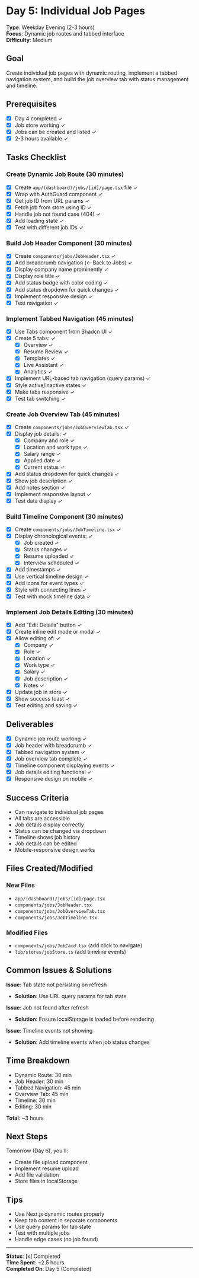 # Day 5: Individual Job Pages

**Type**: Weekday Evening (2-3 hours)  
**Focus**: Dynamic job routes and tabbed interface  
**Difficulty**: Medium

## Goal

Create individual job pages with dynamic routing, implement a tabbed navigation system, and build the job overview tab with status management and timeline.

## Prerequisites

- [x] Day 4 completed ✓
- [x] Job store working ✓
- [x] Jobs can be created and listed ✓
- [x] 2-3 hours available ✓

## Tasks Checklist

### Create Dynamic Job Route (30 minutes)

- [x] Create `app/(dashboard)/jobs/[id]/page.tsx` file ✓
- [x] Wrap with AuthGuard component ✓
- [x] Get job ID from URL params ✓
- [x] Fetch job from store using ID ✓
- [x] Handle job not found case (404) ✓
- [x] Add loading state ✓
- [x] Test with different job IDs ✓

### Build Job Header Component (30 minutes)

- [x] Create `components/jobs/JobHeader.tsx` ✓
- [x] Add breadcrumb navigation (← Back to Jobs) ✓
- [x] Display company name prominently ✓
- [x] Display role title ✓
- [x] Add status badge with color coding ✓
- [x] Add status dropdown for quick changes ✓
- [x] Implement responsive design ✓
- [x] Test navigation ✓

### Implement Tabbed Navigation (45 minutes)

- [x] Use Tabs component from Shadcn UI ✓
- [x] Create 5 tabs: ✓
  - [x] Overview ✓
  - [x] Resume Review ✓
  - [x] Templates ✓
  - [x] Live Assistant ✓
  - [x] Analytics ✓
- [x] Implement URL-based tab navigation (query params) ✓
- [x] Style active/inactive states ✓
- [x] Make tabs responsive ✓
- [x] Test tab switching ✓

### Create Job Overview Tab (45 minutes)

- [x] Create `components/jobs/JobOverviewTab.tsx` ✓
- [x] Display job details: ✓
  - [x] Company and role ✓
  - [x] Location and work type ✓
  - [x] Salary range ✓
  - [x] Applied date ✓
  - [x] Current status ✓
- [x] Add status dropdown for quick changes ✓
- [x] Show job description ✓
- [x] Add notes section ✓
- [x] Implement responsive layout ✓
- [x] Test data display ✓

### Build Timeline Component (30 minutes)

- [x] Create `components/jobs/JobTimeline.tsx` ✓
- [x] Display chronological events: ✓
  - [x] Job created ✓
  - [x] Status changes ✓
  - [x] Resume uploaded ✓
  - [x] Interview scheduled ✓
- [x] Add timestamps ✓
- [x] Use vertical timeline design ✓
- [x] Add icons for event types ✓
- [x] Style with connecting lines ✓
- [x] Test with mock timeline data ✓

### Implement Job Details Editing (30 minutes)

- [x] Add "Edit Details" button ✓
- [x] Create inline edit mode or modal ✓
- [x] Allow editing of: ✓
  - [x] Company ✓
  - [x] Role ✓
  - [x] Location ✓
  - [x] Work type ✓
  - [x] Salary ✓
  - [x] Job description ✓
  - [x] Notes ✓
- [x] Update job in store ✓
- [x] Show success toast ✓
- [x] Test editing and saving ✓

## Deliverables

- [x] Dynamic job route working ✓
- [x] Job header with breadcrumb ✓
- [x] Tabbed navigation system ✓
- [x] Job overview tab complete ✓
- [x] Timeline component displaying events ✓
- [x] Job details editing functional ✓
- [x] Responsive design on mobile ✓

## Success Criteria

- Can navigate to individual job pages
- All tabs are accessible
- Job details display correctly
- Status can be changed via dropdown
- Timeline shows job history
- Job details can be edited
- Mobile-responsive design works

## Files Created/Modified

### New Files

- `app/(dashboard)/jobs/[id]/page.tsx`
- `components/jobs/JobHeader.tsx`
- `components/jobs/JobOverviewTab.tsx`
- `components/jobs/JobTimeline.tsx`

### Modified Files

- `components/jobs/JobCard.tsx` (add click to navigate)
- `lib/stores/jobStore.ts` (add timeline events)

## Common Issues & Solutions

**Issue**: Tab state not persisting on refresh

- **Solution**: Use URL query params for tab state

**Issue**: Job not found after refresh

- **Solution**: Ensure localStorage is loaded before rendering

**Issue**: Timeline events not showing

- **Solution**: Add timeline events when job status changes

## Time Breakdown

- Dynamic Route: 30 min
- Job Header: 30 min
- Tabbed Navigation: 45 min
- Overview Tab: 45 min
- Timeline: 30 min
- Editing: 30 min

**Total**: ~3 hours

## Next Steps

Tomorrow (Day 6), you'll:

- Create file upload component
- Implement resume upload
- Add file validation
- Store files in localStorage

## Tips

- Use Next.js dynamic routes properly
- Keep tab content in separate components
- Use query params for tab state
- Test with multiple jobs
- Handle edge cases (no job found)

---

**Status**: [x] Completed  
**Time Spent**: ~2.5 hours  
**Completed On**: Day 5 (Completed)
